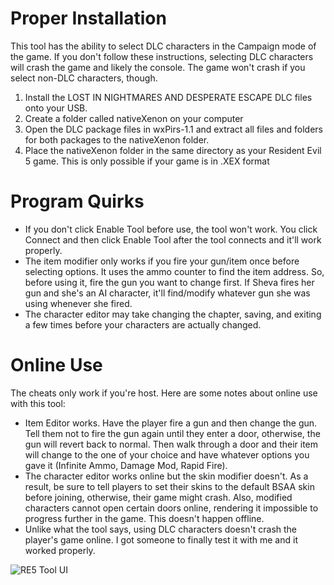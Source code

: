 # Proper Installation
This tool has the ability to select DLC characters in the Campaign mode of the game.
If you don't follow these instructions, selecting DLC characters will crash the game and likely the console.
The game won't crash if you select non-DLC characters, though.

1) Install the LOST IN NIGHTMARES AND DESPERATE ESCAPE DLC files onto your USB.
2) Create a folder called nativeXenon on your computer
3) Open the DLC package files in wxPirs-1.1 and extract all files and folders for both packages to the nativeXenon folder.
4) Place the nativeXenon folder in the same directory as your Resident Evil 5 game. This is only possible if your game is in .XEX format

# Program Quirks
* If you don't click Enable Tool before use, the tool won't work. You click Connect and then click Enable Tool after the tool connects and it'll work properly.
* The item modifier only works if you fire your gun/item once before selecting options. It uses the ammo counter to find the item address. So, before using it, fire the gun you want to change first. If Sheva fires her gun and she's an AI character, it'll find/modify whatever gun she was using whenever she fired.
* The character editor may take changing the chapter, saving, and exiting a few times before your characters are actually changed.

# Online Use
The cheats only work if you're host. Here are some notes about online use with this tool:
* Item Editor works. Have the player fire a gun and then change the gun. Tell them not to fire the gun again until they enter a door, otherwise, the gun will revert back to normal. Then walk through a door and their item will change to the one of your choice and have whatever options you gave it (Infinite Ammo, Damage Mod, Rapid Fire).
* The character editor works online but the skin modifier doesn't. As a result, be sure to tell players to set their skins to the default BSAA skin before joining, otherwise, their game might crash. Also, modified characters cannot open certain doors online, rendering it impossible to progress further in the game. This doesn't happen offline.
* Unlike what the tool says, using DLC characters doesn't crash the player's game online. I got someone to finally test it with me and it worked properly.

![RE5 Tool UI](https://github.com/user-attachments/assets/f0224a07-11bf-4b4f-bf8b-ac699c82b1cf)
